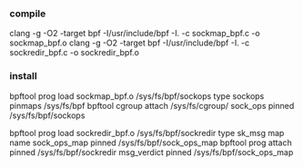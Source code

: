 



### compile

clang -g -O2 -target bpf  -I/usr/include/bpf -I. -c  sockmap_bpf.c -o  sockmap_bpf.o
clang -g -O2 -target bpf  -I/usr/include/bpf -I. -c  sockredir_bpf.c -o  sockredir_bpf.o

### install

bpftool prog load sockmap_bpf.o /sys/fs/bpf/sockops type sockops pinmaps /sys/fs/bpf
bpftool cgroup attach /sys/fs/cgroup/ sock_ops pinned /sys/fs/bpf/sockops

bpftool prog load sockredir_bpf.o /sys/fs/bpf/sockredir type sk_msg map name sock_ops_map pinned /sys/fs/bpf/sock_ops_map
bpftool prog attach pinned /sys/fs/bpf/sockredir msg_verdict pinned /sys/fs/bpf/sock_ops_map
